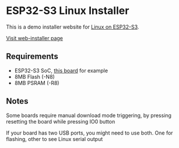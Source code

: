 # ESP32-S3 Linux Installer

This is a demo installer website for [Linux on ESP32-S3](http://wiki.osll.ru/doku.php/etc:users:jcmvbkbc:linux-xtensa:esp32s3).

[Visit web-installer page](https://anabolyc.github.io/esp32-linux-build/)

## Requirements

<ul>
<li>ESP32-S3 SoC, <a href="https://github.com/wuxx/nanoESP32-S3">this board</a> for example</li>
<li>8MB Flash (-N8)</li>
<li>8MB PSRAM (-R8)</li>
</ul>

## Notes

<p>Some boards require manual download mode triggering, by pressing resetting the board while pressing IO0 button </p>
<p>If your board has two USB ports, you might need to use both. One for flashing, other to see Linux serial output</p>
